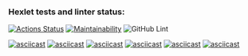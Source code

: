 ### Hexlet tests and linter status:
[![Actions Status](https://github.com/jPee2k/frontend-project-lvl1/workflows/hexlet-check/badge.svg)](https://github.com/jPee2k/frontend-project-lvl1/actions)
[![Maintainability](https://api.codeclimate.com/v1/badges/36b8f628b2616b1e95bb/maintainability)](https://codeclimate.com/github/jPee2k/frontend-project-lvl1/maintainability)
![GitHub Lint](https://github.com/jPee2k/frontend-project-lvl1/actions/workflows/github-lint.yml/badge.svg?branch=develop)

[![asciicast](https://asciinema.org/a/ZQ39krlwfz7KmNQASCy84Mddg.svg)](https://asciinema.org/a/ZQ39krlwfz7KmNQASCy84Mddg)
[![asciicast](https://asciinema.org/a/fNZO3HiKXTkFsfWJpb7bBpkGO.svg)](https://asciinema.org/a/fNZO3HiKXTkFsfWJpb7bBpkGO)
[![asciicast](https://asciinema.org/a/Xh5D5nqh7MEXse5Q1K8ykL6NM.svg)](https://asciinema.org/a/Xh5D5nqh7MEXse5Q1K8ykL6NM)
[![asciicast](https://asciinema.org/a/gGkGHCuFUhNubYcGVW8a4PgQn.svg)](https://asciinema.org/a/gGkGHCuFUhNubYcGVW8a4PgQn)
[![asciicast](https://asciinema.org/a/GICwEfHjiifPg1pRU25xzct4e.svg)](https://asciinema.org/a/GICwEfHjiifPg1pRU25xzct4e)
[![asciicast](https://asciinema.org/a/417440.svg)](https://asciinema.org/a/417440)
